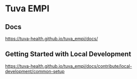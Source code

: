 # Tuva EMPI

## Docs

https://tuva-health.github.io/tuva_empi/docs/

## Getting Started with Local Development

https://tuva-health.github.io/tuva_empi/docs/contribute/local-development/common-setup

